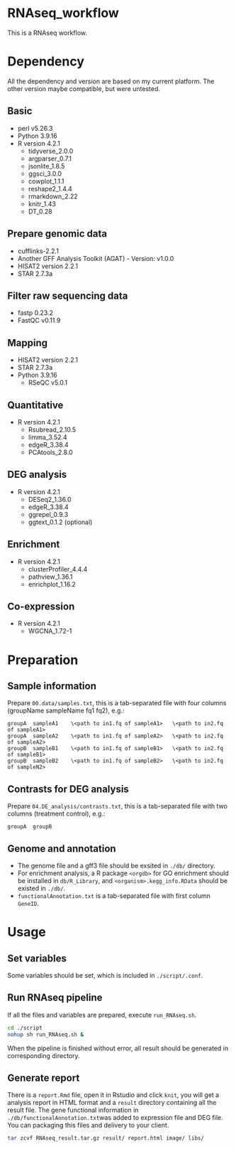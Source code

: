 # RNAseq_workflow
This is a RNAseq workflow.
# Dependency
All the dependency and version are based on my current platform. The other version maybe compatible, but were untested.
## Basic
- perl v5.26.3
- Python 3.9.16
- R version 4.2.1
    - tidyverse_2.0.0
    - argparser_0.7.1
    - jsonlite_1.8.5
    - ggsci_3.0.0
    - cowplot_1.1.1
    - reshape2_1.4.4
    - rmarkdown_2.22
    - knitr_1.43
    - DT_0.28
## Prepare genomic data
- cufflinks-2.2.1
- Another GFF Analysis Toolkit (AGAT) - Version: v1.0.0
- HISAT2 version 2.2.1
- STAR 2.7.3a
## Filter raw sequencing data
- fastp 0.23.2
- FastQC v0.11.9
## Mapping
- HISAT2 version 2.2.1
- STAR 2.7.3a
- Python 3.9.16
    - RSeQC v5.0.1
## Quantitative
- R version 4.2.1
    - Rsubread_2.10.5
    - limma_3.52.4
    - edgeR_3.38.4
    - PCAtools_2.8.0
## DEG analysis
- R version 4.2.1
    - DESeq2_1.36.0
    - edgeR_3.38.4
    - ggrepel_0.9.3
    - ggtext_0.1.2 (optional)
## Enrichment
- R version 4.2.1
    - clusterProfiler_4.4.4
    - pathview_1.36.1
    - enrichplot_1.16.2
## Co-expression
- R version 4.2.1
    - WGCNA_1.72-1
# Preparation
## Sample information
Prepare `00.data/samples.txt`, this is a tab-separated file with four columns (groupName sampleName fq1 fq2), e.g.:
```
groupA	sampleA1	\<path to in1.fq of sampleA1>	\<path to in2.fq of sampleA1>
groupA	sampleA2	\<path to in1.fq of sampleA2>	\<path to in2.fq of sampleA2>
groupB	sampleB1	\<path to in1.fq of sampleB1>	\<path to in2.fq of sampleB1>
groupB	sampleB2	\<path to in1.fq of sampleB2>	\<path to in2.fq of sampleN2>
```
## Contrasts for DEG analysis
Prepare `04.DE_analysis/contrasts.txt`, this is a tab-separated file with two columns (treatment control), e.g.:
```
groupA	groupB
```
## Genome and annotation
- The genome file and a gff3 file should be exsited in `./db/` directory.
- For enrichment analysis, a R package `<orgdb>` for GO enrichment should be installed in `db/R_Library`, and `<organism>.kegg_info.RData` should be existed in `./db/`.
- `functionalAnnotation.txt` is a tab-separated file with first column `GeneID`.

# Usage
## Set variables
Some variables should be set, which is included in `./script/.conf`.
## Run RNAseq pipeline
If all the files and variables are prepared, execute `run_RNAseq.sh`.
```bash
cd ./script
nohup sh run_RNAseq.sh &
```
When the pipeline is finished without error, all result should be generated in corresponding directory.
## Generate report
There is a `report.Rmd` file, open it in Rstudio and click `knit`, you will get a analysis report in HTML format and a `result` directory containing all the result file. The gene functional information in `./db/functionalAnnotation.txt`was added to expression file and DEG file. You can packaging this files and delivery to your client.
```bash
tar zcvf RNAseq_result.tar.gz result/ report.html image/ libs/
```
